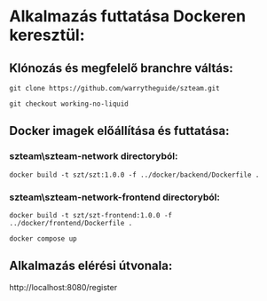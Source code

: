 # Alkalmazás futtatása Dockeren keresztül:

## Klónozás és megfelelő branchre váltás:

    git clone https://github.com/warrytheguide/szteam.git
    
    git checkout working-no-liquid
    

## Docker imagek előállítása és futtatása:

 ### szteam\szteam-network directoryból:
 

    docker build -t szt/szt:1.0.0 -f ../docker/backend/Dockerfile . 

### szteam\szteam-network-frontend directoryból:

    docker build -t szt/szt-frontend:1.0.0 -f ../docker/frontend/Dockerfile .

	docker compose up

## Alkalmazás elérési útvonala:
	

http://localhost:8080/register
